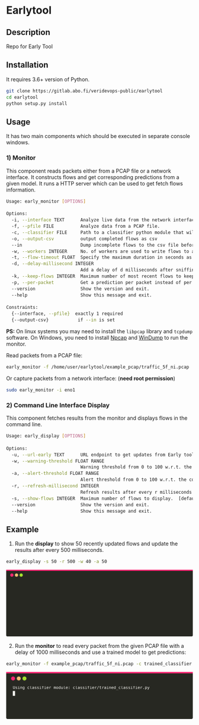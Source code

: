 # Earlytool

## Description
Repo for Early Tool

## Installation
It requires 3.6+ version of Python.

```sh
git clone https://gitlab.abo.fi/veridevops-public/earlytool
cd earlytool
python setup.py install
```

## Usage
It has two main components which should be executed in separate console windows.

### 1) Monitor
This component reads packets either from a PCAP file or a network interface. It constructs flows and get corresponding predictions from a given model. It runs a HTTP server which can be used to get fetch flows information.

```sh
Usage: early_monitor [OPTIONS]

Options:
  -i, --interface TEXT      Analyze live data from the network interface.
  -f, --pfile FILE          Analyze data from a PCAP file.
  -c, --classifier FILE     Path to a classifier python module that will be used for making predictions. If the module exists in the early/classifier folder, then just provide the name of module without '.py'.  [default: random_classifier]
  -o, --output-csv          output completed flows as csv
  --in                      Dump incomplete flows to the csv file before existing the program.
  -w, --workers INTEGER     No. of workers are used to write flows to a CSV file. [default: 2]
  -t, --flow-timeout FLOAT  Specify the maximum duration in seconds as the flow timeout.  [default: 120.0]
  -d, --delay-millisecond INTEGER
                            Add a delay of d milliseconds after sniffing every packet.  [default: 0]
  -k, --keep-flows INTEGER  Maximum number of most recent flows to keep in memory. [default: unlimited]
  -p, --per-packet          Get a prediction per packet instead of per flow.
  --version                 Show the version and exit.
  --help                    Show this message and exit.

Constraints:
  {--interface, --pfile}  exactly 1 required
  {--output-csv}           if --in is set
```

**PS:** On linux systems you may need to install the `libpcap` library and `tcpdump` software. On Windows, you need to install [Npcap](https://npcap.com/#download) and [WinDump](https://github.com/hsluoyz/WinDump/releases) to run the monitor.

Read packets from a PCAP file:
```sh
early_monitor -f /home/user/earlytool/example_pcap/traffic_5f_ni.pcap
```

Or capture packets from a network interface: (**need root permission**)
```sh
sudo early_monitor -i eno1
```

### 2) Command Line Interface Display
This component fetches results from the monitor and displays flows in the command line.

```sh
Usage: early_display [OPTIONS]

Options:
  -u, --url-early TEXT      URL endpoint to get updates from Early tool. [default: 0.0.0.0:9400]
  -w, --warning-threshold FLOAT RANGE
                            Warning threshold from 0 to 100 w.r.t. the confidence score.  [default: 40.0; 0<=x<=100]
  -a, --alert-threshold FLOAT RANGE
                            Alert threshold from 0 to 100 w.r.t. the confidence score.  [default: 50.0; 0<=x<=100]
  -r, --refresh-millisecond INTEGER
                            Refresh results after every r milliseconds. [default: 250]
  -s, --show-flows INTEGER  Maximum number of flows to display.  [default: 100]
  --version                 Show the version and exit.
  --help                    Show this message and exit.
```

## Example

1) Run the **display** to show 50 recently updated flows and update the results after every 500 milliseconds.

```sh
early_display -s 50 -r 500 -w 40 -a 50 
```

![monitor's output in the terminal](./doc_images/term_display.svg)


2) Run the **monitor** to read every packet from the given PCAP file with a delay of 1000 milliseconds and use a trained model to get predictions:
```sh
early_monitor -f example_pcap/traffic_5f_ni.pcap -c trained_classifier -d 1000
```

![monitor's output in the terminal](./doc_images/term_monitor.svg)
